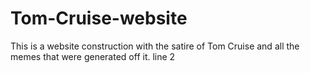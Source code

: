 # Tom-Cruise-website
This is a website construction with the satire of Tom Cruise and all the memes that were generated off it.
line 2